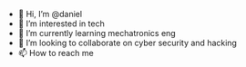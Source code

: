 - 👋 Hi, I’m @daniel
- 👀 I’m interested in tech
- 🌱 I’m currently learning mechatronics eng
- 💞️ I’m looking to collaborate on cyber security and hacking
- 📫 How to reach me 

<!---
daniel/daniel is a ✨ special ✨ repository because its `README.md` (this file) appears on your GitHub profile.
You can click the Preview link to take a look at your changes.
--->

